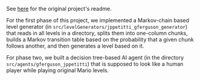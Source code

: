 See [here](https://github.com/amidos2006/Mario-AI-Framework) for the original
project's readme.

For the first phase of this project, we implemented a Markov-chain based level
generator (in `src/levelGenerators/jppetitti_gferguson_generator`) that reads in
all levels in a directory, splits them into one-column chunks, builds a Markov
transition table based on the probability that a given chunk follows another,
and then generates a level based on it.

For phase two, we built a decision tree-based AI agent (in the directory
`src/agents/gferguson_jppetitti`) that is supposed to look like a human player
while playing original Mario levels.
